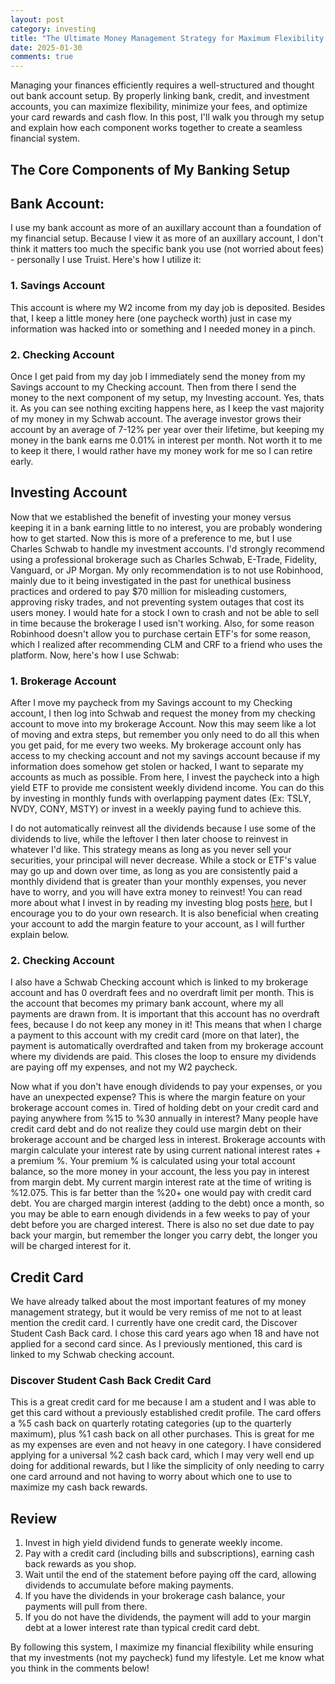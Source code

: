 ```yaml
---
layout: post
category: investing
title: "The Ultimate Money Management Strategy for Maximum Flexibility and Cash Flow"
date: 2025-01-30
comments: true
---
```

Managing your finances efficiently requires a well-structured and thought out bank account setup. By properly linking bank, credit, and investment accounts, you can maximize flexibility, minimize your fees, and optimize your card rewards and cash flow. In this post, I'll walk you through my setup and explain how each component works together to create a seamless financial system.

## The Core Components of My Banking Setup

## Bank Account:
I use my bank account as more of an auxillary account than a foundation of my financial setup. Because I view it as more of an auxillary account, I don't think it matters too much the specific bank you use (not worried about fees) - personally I use Truist. Here's how I utilize it:

### 1. Savings Account
This account is where my W2 income from my day job is deposited. Besides that, I keep a little money here (one paycheck worth) just in case my information was hacked into or something and I needed money in a pinch.

### 2. Checking Account
Once I get paid from my day job I immediately send the money from my Savings account to my Checking account. Then from there I send the money to the next component of my setup, my Investing account. 
Yes, thats it. As you can see nothing exciting happens here, as I keep the vast majority of my money in my Schwab account. The average investor grows their account by an average of 7-12% per year over their lifetime, but keeping my money in the bank earns me 0.01% in interest per month. Not worth it to me to keep it there, I would rather have my money work for me so I can retire early.

## Investing Account
Now that we established the benefit of investing your money versus keeping it in a bank earning little to no interest, you are probably wondering how to get started. Now this is more of a preference to me, but I use Charles Schwab to handle my investment accounts. I'd strongly recommend using a professional brokerage such as Charles Schwab, E-Trade, Fidelity, Vanguard, or JP Morgan. My only recommendation is to not use Robinhood, mainly due to it being investigated in the past for unethical business practices and ordered to pay $70 million for misleading customers, approving risky trades, and not preventing system outages that cost its users money. I would hate for a stock I own to crash and not be able to sell in time because the brokerage I used isn't working. Also, for some reason Robinhood doesn't allow you to purchase certain ETF's for some reason, which I realized after recommending CLM and CRF to a friend who uses the platform. Now, here's how I use Schwab:

### 1. Brokerage Account
After I move my paycheck from my Savings account to my Checking account, I then log into Schwab and request the money from my checking account to move into my brokerage Account. Now this may seem like a lot of moving and extra steps, but remember you only need to do all this when you get paid, for me every two weeks. My brokerage account only has access to my checking account and not my savings account because if my information does somehow get stolen or hacked, I want to separate my accounts as much as possible. From here, I invest the paycheck into a high yield ETF to provide me consistent weekly dividend income. You can do this by investing in monthly funds with overlapping payment dates (Ex: TSLY, NVDY, CONY, MSTY) or invest in a weekly paying fund to achieve this.

I do not automatically reinvest all the dividends because I use some of the dividends to live, while the leftover I then later choose to reinvest in whatever I'd like. This strategy means as long as you never sell your securities, your principal will never decrease. While a stock or ETF's value may go up and down over time, as long as you are consistently paid a monthly dividend that is greater than your monthly expenses, you never have to worry, and you will have extra money to reinvest! You can read more about what I invest in by reading my investing blog posts [here](http://127.0.0.1:4000/categories/investing.html), but I encourage you to do your own research. It is also beneficial when creating your account to add the margin feature to your account, as I will further explain below.

### 2. Checking Account
I also have a Schwab Checking account which is linked to my brokerage account and has 0 overdraft fees and no overdraft limit per month. This is the account that becomes my primary bank account, where my all payments are drawn from. It is important that this account has no overdraft fees, because I do not keep any money in it! This means that when I charge a payment to this account with my credit card (more on that later), the payment is automatically overdrafted and taken from my brokerage account where my dividends are paid. This closes the loop to ensure my dividends are paying off my expenses, and not my W2 paycheck.

Now what if you don't have enough dividends to pay your expenses, or you have an unexpected expense? This is where the margin feature on your brokerage account comes in. Tired of holding debt on your credit card and paying anywhere from %15 to %30 annually in interest? Many people have credit card debt and do not realize they could use margin debt on their brokerage account and be charged less in interest. Brokerage accounts with margin calculate your interest rate by using current national interest rates + a premium %. Your premium % is calculated using your total account balance, so the more money in your account, the less you pay in interest from margin debt. My current margin interest rate at the time of writing is %12.075. This is far better than the %20+ one would pay with credit card debt. You are charged margin interest (adding to the debt) once a month, so you may be able to earn enough dividends in a few weeks to pay of your debt before you are charged interest. There is also no set due date to pay back your margin, but remember the longer you carry debt, the longer you will be charged interest for it.

## Credit Card
We have already talked about the most important features of my money management strategy, but it would be very remiss of me not to at least mention the credit card. I currently have one credit card, the Discover Student Cash Back card. I chose this card years ago when 18 and have not applied for a second card since. As I previously mentioned, this card is linked to my Schwab checking account.

### Discover Student Cash Back Credit Card
This is a great credit card for me because I am a student and I was able to get this card without a previously established credit profile. The card offers a %5 cash back on quarterly rotating categories (up to the quarterly maximum), plus %1 cash back on all other purchases. This is great for me as my expenses are even and not heavy in one category. I have considered applying for a universal %2 cash back card, which I may very well end up doing for additional rewards, but I like the simplicity of only needing to carry one card arround and not having to worry about which one to use to maximize my cash back rewards. 

## Review
1. Invest in high yield dividend funds to generate weekly income.
2. Pay with a credit card (including bills and subscriptions), earning cash back rewards as you shop.
3. Wait until the end of the statement before paying off the card, allowing dividends to accumulate before making payments.
4. If you have the dividends in your brokerage cash balance, your payments will pull from there.
5. If you do not have the dividends, the payment will add to your margin debt at a lower interest rate than typical credit card debt.

By following this system, I maximize my financial flexibility while ensuring that my investments (not my paycheck) fund my lifestyle. Let me know what you think in the comments below!

